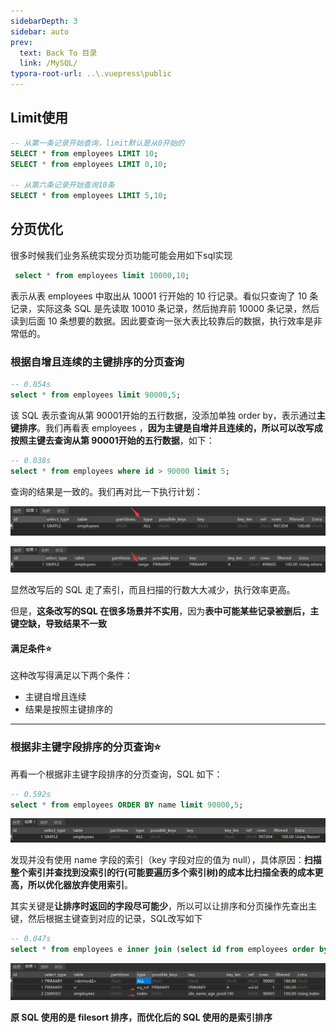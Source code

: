 ```yaml
---
sidebarDepth: 3
sidebar: auto
prev:
  text: Back To 目录
  link: /MySQL/
typora-root-url: ..\.vuepress\public
---
```


## Limit使用

```sql
-- 从第一条记录开始查询，limit默认是从0开始的
SELECT * from employees LIMIT 10;
SELECT * from employees LIMIT 0,10;

-- 从第六条记录开始查询10条
SELECT * from employees LIMIT 5,10;
```



## 分页优化

很多时候我们业务系统实现分页功能可能会用如下sql实现

```sql
 select * from employees limit 10000,10;
```

表示从表 employees 中取出从 10001 行开始的 10 行记录。看似只查询了 10 条记录，实际这条 SQL 是先读取 10010 条记录，然后抛弃前 10000 条记录，然后读到后面 10 条想要的数据。因此要查询一张大表比较靠后的数据，执行效率是非常低的。



### **根据自增且连续的主键排序的分页查询**

```sql
-- 0.054s
select * from employees limit 90000,5;
```

该 SQL 表示查询从第 90001开始的五行数据，没添加单独 order by，表示通过**主键排序**。我们再看表 employees ，**因为主键是自增并且连续的，所以可以改写成按照主键去查询从第 90001开始的五行数据**，如下：

```sql
-- 0.038s
select * from employees where id > 90000 limit 5;
```

查询的结果是一致的。我们再对比一下执行计划：

![image-20211027215258906](/images/MySQL/image-20211027215258906.png)

![image-20211027215238845](/images/MySQL/image-20211027215238845.png)

显然改写后的 SQL 走了索引，而且扫描的行数大大减少，执行效率更高。 

但是，**这条改写的SQL 在很多场景并不实用**，因为**表中可能某些记录被删后，主键空缺，导致结果不一致**



#### 满足条件⭐

这种改写得满足以下两个条件：

- 主键自增且连续
- 结果是按照主键排序的



----------



### **根据非主键字段排序的分页查询**⭐

再看一个根据非主键字段排序的分页查询，SQL 如下：

```sql
-- 0.592s
select * from employees ORDER BY name limit 90000,5;
```

![image-20211027215732415](/images/MySQL/image-20211027215732415.png)

发现并没有使用 name 字段的索引（key 字段对应的值为 null），具体原因：**扫描整个索引并查找到没索引的行(可能要遍历多个索引树)的成本比扫描全表的成本更高，所以优化器放弃使用索引**。

其实关键是**让排序时返回的字段尽可能少**，所以可以让排序和分页操作先查出主键，然后根据主键查到对应的记录，SQL改写如下

```sql
-- 0.047s
select * from employees e inner join (select id from employees order by name limit 90000,5) ed on e.id = ed.id;
```

![image-20211027220145250](/images/MySQL/image-20211027220145250.png)

**原 SQL 使用的是 filesort 排序，而优化后的 SQL 使用的是索引排序**